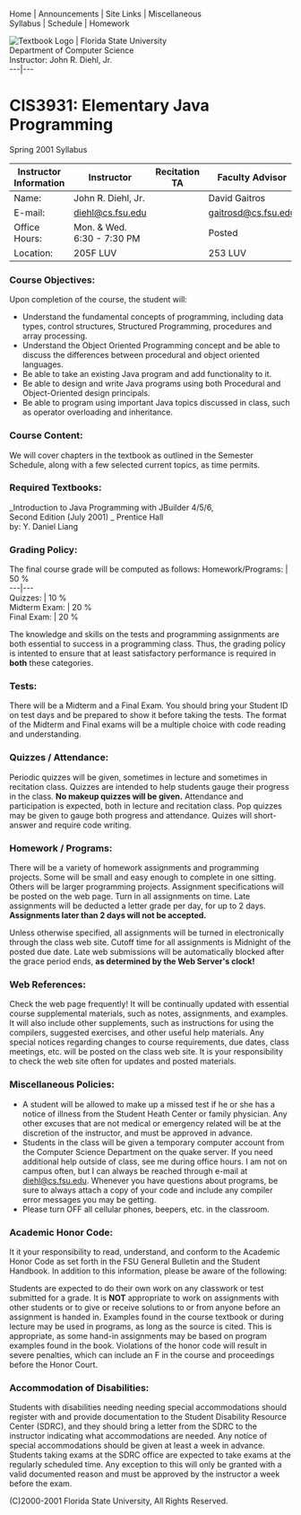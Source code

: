 Home | Announcements | Site Links | Miscellaneous  
Syllabus | Schedule | Homework

![Textbook Logo](Images/cofeecp2.gif) | Florida State University  
Department of Computer Science  
Instructor: John R. Diehl, Jr.  
---|---  
  
# CIS3931: Elementary Java Programming  
Spring 2001 Syllabus

Instructor Information    | Instructor | Recitation TA | Faculty Advisor  
---|---|---|---  
Name: | John R. Diehl, Jr. |    | David Gaitros  
E-mail: |  diehl@cs.fsu.edu |    |  gaitrosd@cs.fsu.edu  
Office Hours: |  Mon. & Wed. 6:30 - 7:30 PM  |    | Posted  
Location: |  205F LUV  |    |  253 LUV  
  
### Course Objectives:

Upon completion of the course, the student will:

  * Understand the fundamental concepts of programming, including data types, control structures, Structured Programming, procedures and array processing. 
  * Understand the Object Oriented Programming concept and be able to discuss the differences between procedural and object oriented languages.
  * Be able to take an existing Java program and add functionality to it.
  * Be able to design and write Java programs using both Procedural and Object-Oriented design principals.
  * Be able to program using important Java topics discussed in class, such as operator overloading and inheritance.

  

### Course Content:

We will cover chapters in the textbook as outlined in the Semester Schedule,
along with a few selected current topics, as time permits.

### Required Textbooks:

_Introduction to Java Programming with JBuilder 4/5/6,  
Second Edition (July 2001) _ Prentice Hall  
by: Y. Daniel Liang

### Grading Policy:

The final course grade will be computed as follows:  Homework/Programs:  | 50
%  
---|---  
Quizzes:  | 10 %  
Midterm Exam:  | 20 %  
Final Exam:  | 20 %  
  
The knowledge and skills on the tests and programming assignments are both
essential to success in a programming class. Thus, the grading policy is
intented to ensure that at least satisfactory performance is required in
**both** these categories.

### Tests:

There will be a Midterm and a Final Exam. You should bring your Student ID on
test days and be prepared to show it before taking the tests. The format of
the Midterm and Final exams will be a multiple choice with code reading and
understanding.  

### Quizzes / Attendance:

Periodic quizzes will be given, sometimes in lecture and sometimes in
recitation class. Quizzes are intended to help students gauge their progress
in the class. **No makeup quizzes will be given.** Attendance and
participation is expected, both in lecture and recitation class. Pop quizzes
may be given to gauge both progress and attendance. Quizes will short-answer
and require code writing.  

### Homework / Programs:

There will be a variety of homework assignments and programming projects. Some
will be small and easy enough to complete in one sitting. Others will be
larger programming projects. Assignment specifications will be posted on the
web page. Turn in all assignments on time. Late assignments will be deducted a
letter grade per day, for up to 2 days. **Assignments later than 2 days will
not be accepted.**

Unless otherwise specified, all assignments will be turned in electronically
through the class web site. Cutoff time for all assignments is Midnight of the
posted due date. Late web submissions will be automatically blocked after the
grace period ends, **as determined by the Web Server's clock!**

### Web References:

Check the web page frequently! It will be continually updated with essential
course supplemental materials, such as notes, assignments, and examples. It
will also include other supplements, such as instructions for using the
compilers, suggested exercises, and other useful help materials. Any special
notices regarding changes to course requirements, due dates, class meetings,
etc. will be posted on the class web site. It is your responsibility to check
the web site often for updates and posted materials.  

### Miscellaneous Policies:

  * A student will be allowed to make up a missed test if he or she has a notice of illness from the Student Heath Center or family physician. Any other excuses that are not medical or emergency related will be at the discretion of the instructor, and must be approved in advance.
  * Students in the class will be given a temporary computer account from the Computer Science Department on the quake server. If you need additional help outside of class, see me during office hours. I am not on campus often, but I can always be reached through e-mail at diehl@cs.fsu.edu. Whenever you have questions about programs, be sure to always attach a copy of your code and include any compiler error messages you may be getting.
  * Please turn OFF all cellular phones, beepers, etc. in the classroom.

### Academic Honor Code:

It it your responsibility to read, understand, and conform to the Academic
Honor Code as set forth in the FSU General Bulletin and the Student Handbook.
In addition to this information, please be aware of the following:

Students are expected to do their own work on any classwork or test submitted
for a grade. It is **NOT** appropriate to work on assignments with other
students or to give or receive solutions to or from anyone before an
assignment is handed in. Examples found in the course textbook or during
lecture may be used in programs, as long as the source is cited. This is
appropriate, as some hand-in assignments may be based on program examples
found in the book. Violations of the honor code will result in severe
penalties, which can include an F in the course and proceedings before the
Honor Court.

### Accommodation of Disabilities:

Students with disabilities needing needing special accommodations should
register with and provide documentation to the Student Disability Resource
Center (SDRC), and they should bring a letter from the SDRC to the instructor
indicating what accommodations are needed. Any notice of special
accommodations should be given at least a week in advance. Students taking
exams at the SDRC office are expected to take exams at the regularly scheduled
time. Any exception to this will only be granted with a valid documented
reason and must be approved by the instructor a week before the exam.  

(C)2000-2001 Florida State University, All Rights Reserved.

